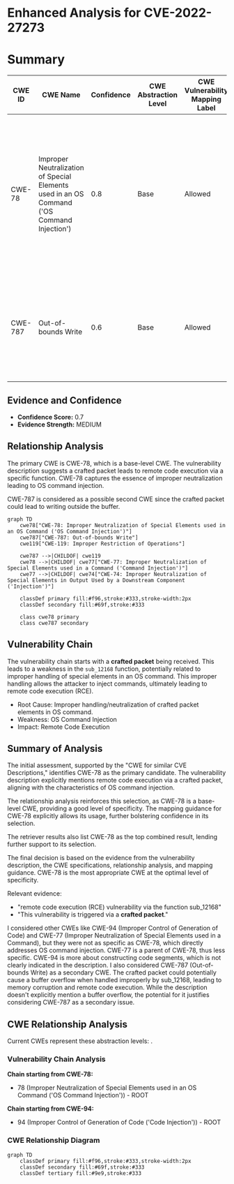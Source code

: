 # Enhanced Analysis for CVE-2022-27273

# Summary
| CWE ID | CWE Name | Confidence | CWE Abstraction Level | CWE Vulnerability Mapping Label | CWE-Vulnerability Mapping Notes |
|---|---|---|---|---|---|
| CWE-78 | Improper Neutralization of Special Elements used in an OS Command ('OS Command Injection') | 0.8 | Base | Allowed | Primary CWE. The vulnerability description mentions "remote code execution (RCE) vulnerability via the function sub_12168. This vulnerability is triggered via a **crafted packet**.". |
| CWE-787 | Out-of-bounds Write | 0.6 | Base | Allowed | Secondary CWE. A **crafted packet** that triggers a function to write outside the intended buffer, could lead to remote code execution. |

## Evidence and Confidence

*   **Confidence Score:** 0.7
*   **Evidence Strength:** MEDIUM

## Relationship Analysis
The primary CWE is CWE-78, which is a base-level CWE. The vulnerability description suggests a crafted packet leads to remote code execution via a specific function. CWE-78 captures the essence of improper neutralization leading to OS command injection.

CWE-787 is considered as a possible second CWE since the crafted packet could lead to writing outside the buffer.

```mermaid
graph TD
    cwe78["CWE-78: Improper Neutralization of Special Elements used in an OS Command ('OS Command Injection')"]
    cwe787["CWE-787: Out-of-bounds Write"]
    cwe119["CWE-119: Improper Restriction of Operations"]

    cwe787 -->|CHILDOF| cwe119
    cwe78 -->|CHILDOF| cwe77["CWE-77: Improper Neutralization of Special Elements used in a Command ('Command Injection')"]
    cwe77 -->|CHILDOF| cwe74["CWE-74: Improper Neutralization of Special Elements in Output Used by a Downstream Component ('Injection')"]
    
    classDef primary fill:#f96,stroke:#333,stroke-width:2px
    classDef secondary fill:#69f,stroke:#333
    
    class cwe78 primary
    class cwe787 secondary
```

## Vulnerability Chain
The vulnerability chain starts with a **crafted packet** being received. This leads to a weakness in the `sub_12168` function, potentially related to improper handling of special elements in an OS command. This improper handling allows the attacker to inject commands, ultimately leading to remote code execution (RCE).
- Root Cause: Improper handling/neutralization of crafted packet elements in OS command.
- Weakness: OS Command Injection
- Impact: Remote Code Execution

## Summary of Analysis
The initial assessment, supported by the "CWE for similar CVE Descriptions," identifies CWE-78 as the primary candidate. The vulnerability description explicitly mentions remote code execution via a crafted packet, aligning with the characteristics of OS command injection.

The relationship analysis reinforces this selection, as CWE-78 is a base-level CWE, providing a good level of specificity. The mapping guidance for CWE-78 explicitly allows its usage, further bolstering confidence in its selection.

The retriever results also list CWE-78 as the top combined result, lending further support to its selection.

The final decision is based on the evidence from the vulnerability description, the CWE specifications, relationship analysis, and mapping guidance. CWE-78 is the most appropriate CWE at the optimal level of specificity.

Relevant evidence:
- "remote code execution (RCE) vulnerability via the function sub_12168"
- "This vulnerability is triggered via a **crafted packet**."

I considered other CWEs like CWE-94 (Improper Control of Generation of Code) and CWE-77 (Improper Neutralization of Special Elements used in a Command), but they were not as specific as CWE-78, which directly addresses OS command injection. CWE-77 is a parent of CWE-78, thus less specific. CWE-94 is more about constructing code segments, which is not clearly indicated in the description.
I also considered CWE-787 (Out-of-bounds Write) as a secondary CWE. The crafted packet could potentially cause a buffer overflow when handled improperly by sub_12168, leading to memory corruption and remote code execution. While the description doesn't explicitly mention a buffer overflow, the potential for it justifies considering CWE-787 as a secondary issue.


## CWE Relationship Analysis

Current CWEs represent these abstraction levels: .


### Vulnerability Chain Analysis

**Chain starting from CWE-78:**
- 78 (Improper Neutralization of Special Elements used in an OS Command ('OS Command Injection')) - ROOT


**Chain starting from CWE-94:**
- 94 (Improper Control of Generation of Code ('Code Injection')) - ROOT



### CWE Relationship Diagram

```mermaid
graph TD
    classDef primary fill:#f96,stroke:#333,stroke-width:2px
    classDef secondary fill:#69f,stroke:#333
    classDef tertiary fill:#9e9,stroke:#333
```